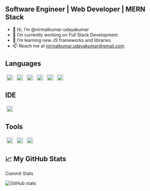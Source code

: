 ## Software Engineer | Web Developer | MERN Stack

- 👋 Hi, I’m @nirmalkumar-udayakumar
- 🔭 I’m currently working on Full Stack Development
- 🌱 I’m learning new JS frameworks and libraries
- 📫 Reach me at nirmalkumar.udayakumar@gmail.com

## Languages
<p>
<img src="https://camo.githubusercontent.com/ae3224d9bd8a5175a76455beaa86c861c48d6fa71e7ec2c5c6b98410750516cc/68747470733a2f2f696d672e736869656c64732e696f2f62616467652f2d52656163742d3631444146423f7374796c653d666c6174266c6f676f3d7265616374266c6f676f436f6c6f723d336333633363" alt="React" height="20" style="vertical-align:top; margin:4px">
<img src="https://camo.githubusercontent.com/5e10f827b57b07f6e4713b45d56e7517a1bbed4c1d08ac52d0435b2583075f97/68747470733a2f2f696d672e736869656c64732e696f2f62616467652f2d52656475782d707572706c653f6c6f676f3d7265647578266c6f676f436f6c6f723d7768697465267374796c653d666c6174" alt="Redux" height="20" style="vertical-align:top; margin:4px">
  <img src="https://camo.githubusercontent.com/0d490e53396b1e9182bba9ad521b88fc07eb14734ec0f03400c5b26260298ab2/68747470733a2f2f696d672e736869656c64732e696f2f62616467652f2d4e6f64652d6461726b677265656e3f6c6f676f3d6e6f64652e6a73266c6f676f436f6c6f723d7768697465267374796c653d666c6174" alt="Node" height="20" style="vertical-align:top; margin:4px">
  <img src="https://camo.githubusercontent.com/01eead94b096ced4abce0dd66959895c2b49556495d79863a8ba11d8c8b7384b/68747470733a2f2f696d672e736869656c64732e696f2f62616467652f2d4a6176615363726970742d4637444631453f7374796c653d666c6174266c6f676f3d6a617661736372697074266c6f676f436f6c6f723d336333633363" alt="JavaScript" height="20" style="vertical-align:top; margin:4px">
  <img src="https://camo.githubusercontent.com/a5a1873d9aaaed0d6507e66f65199f40a21710aa883c8fd9580baea81f9f1803/68747470733a2f2f696d672e736869656c64732e696f2f62616467652f2d4353532d626c75653f6c6f676f3d63737333266c6f676f436f6c6f723d7768697465267374796c653d666c6174" alt="CSS" height="20" style="vertical-align:top; margin:4px">
  <img src="https://camo.githubusercontent.com/a234e9fda255dd77dcd50327f04869c3b0eddb0b6cb4fdc69aee35d5a5d9630e/68747470733a2f2f696d672e736869656c64732e696f2f62616467652f2d457870726573732d626c61636b3f6c6f676f3d45787072657373266c6f676f436f6c6f723d7768697465267374796c653d666c6174" alt="Express" height="20" style="vertical-align:top; margin:4px">
</p>

## IDE
<p>
<img src="https://camo.githubusercontent.com/1dd2cc2ff14f18f48fb71fa062b9516a70c7eaed4de30a55e13fabbfbff3fc69/68747470733a2f2f696d672e736869656c64732e696f2f62616467652f2d56697375616c5f53747564696f5f436f64652d3030374143433f7374796c653d666c6174266c6f676f3d76697375616c2d73747564696f2d636f6465266c6f676f436f6c6f723d7768697465" alt="VS Code" height="20" style="vertical-align:top; margin:4px">
</p>

## Tools
<p>
<img src="https://camo.githubusercontent.com/ccc5335b9b1b882f79766e09a0ecfb55548680e1a0306fda560d2aa516795f74/68747470733a2f2f696d672e736869656c64732e696f2f62616467652f2d506f73746d616e2d4646464646463f6c6f676f3d706f73746d616e266c6f676f436f6c6f723d6f72616e6765267374796c653d666c6174" alt="Postman" height="20" style="vertical-align:top; margin:4px">
<img src="https://camo.githubusercontent.com/60d1540d70b22fa3e126dca2a0801b6b334c4b41fb5af9d4d2eb54d6bf0c07c1/68747470733a2f2f696d672e736869656c64732e696f2f62616467652f2d4769742d77686974653f6c6f676f3d676974266c6f676f436f6c6f723d726564267374796c653d666c6174" alt="GIT" height="20" style="vertical-align:top; margin:4px">
<img src="https://camo.githubusercontent.com/40f6d968e797c33265b4cb010870c91b4b6a4ffbb3eba8e5375b9d09bddf0eb8/68747470733a2f2f696d672e736869656c64732e696f2f62616467652f2d4a6972612d77686974653f6c6f676f3d6a697261266c6f676f436f6c6f723d626c7565267374796c653d666c6174" alt="JIRA" height="20" style="vertical-align:top; margin:4px">
</p>

## 📈 My GitHub Stats

Commit Stats 

![GitHub stats](https://github-readme-stats.vercel.app/api?username=nirmalkumar-udayakumar&show_icons=true&theme=tokyonight) 

<!-- Language Usage Stats
![Top Langs](https://github-readme-stats.vercel.app/api/top-langs/?username=nirmalkumar-udayakumar&theme=tokyonight) -->
